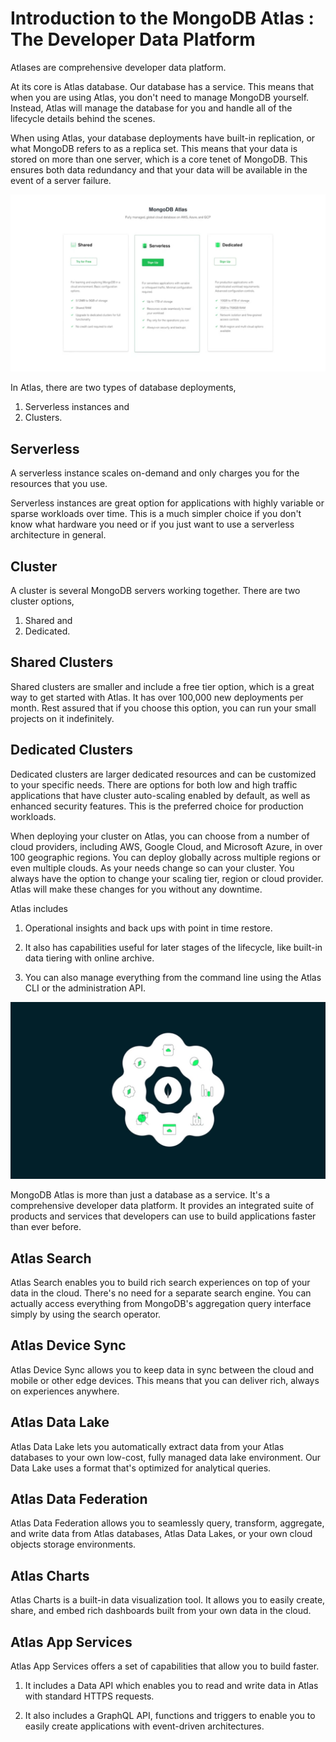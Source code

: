 # **Introduction to the MongoDB Atlas : The Developer Data Platform**

Atlases are comprehensive developer data platform. 

At its core is Atlas database. Our database has a service. This means that when you are using Atlas, you don't need to manage MongoDB yourself. Instead, Atlas will manage the database for you and handle all of the lifecycle details behind the scenes. 

When using Atlas, your database deployments have built-in replication, or what MongoDB refers to as a replica set. This means that your data is stored on more than one server, which is a core tenet of MongoDB. This ensures both data redundancy and that your data will be available in the event of a server failure. 

![Deployments](./assets/images/Deployments.png)

In Atlas, there are two types of database deployments,

1. Serverless instances and 
2. Clusters. 

## **Serverless**
A serverless instance scales on-demand and only charges you for the resources that you use. 

Serverless instances are great option for applications with highly variable or sparse workloads over time. This is a much simpler choice if you don't know what hardware you need or if you just want to use a serverless architecture in general. 

## **Cluster**
A cluster is several MongoDB servers working together. There are two cluster options, 

1. Shared and 
2. Dedicated. 

## **Shared Clusters** 

Shared clusters are smaller and include a free tier option, which is a great way to get started with Atlas. It has over 100,000 new deployments per month. Rest assured that if you choose this option, you can run your small projects on it indefinitely. 

## **Dedicated Clusters** 

Dedicated clusters are larger dedicated resources and can be customized to your specific needs. There are options for both low and high traffic applications that have cluster auto-scaling enabled by default, as well as enhanced security features. This is the preferred choice for production workloads. 


When deploying your cluster on Atlas, you can choose from a number of cloud providers, including AWS, Google Cloud, and Microsoft Azure, in over 100 geographic regions. You can deploy globally across multiple regions or even multiple clouds. As your needs change so can your cluster. You always have the option to change your scaling tier, region or cloud provider. Atlas will make these changes for you without any downtime. 

Atlas includes 

1. Operational insights and back ups with point in time restore. 

2. It also has capabilities useful for later stages of the lifecycle, like built-in data tiering with online archive.  

3. You can also manage everything from the command line using the Atlas CLI or the administration API. 

![Atlas](./assets/images/Atlas.png)

MongoDB Atlas is more than just a database as a service. It's a comprehensive developer data platform. It provides an integrated suite of products and services that developers can use to build applications faster than ever before. 


## **Atlas Search**

Atlas Search enables you to build rich search experiences on top of your data in the cloud. There's no need for a separate search engine. You can actually access everything from MongoDB's aggregation query interface simply by using the search operator. 

## **Atlas Device Sync**

Atlas Device Sync allows you to keep data in sync between the cloud and mobile or other edge devices. This means that you can deliver rich, always on experiences anywhere. 

## **Atlas Data Lake**

Atlas Data Lake lets you automatically extract data from your Atlas databases to your own low-cost, fully managed data lake environment. Our Data Lake uses a format that's optimized for analytical queries. 

## **Atlas Data Federation**

Atlas Data Federation allows you to seamlessly query, transform, aggregate, and write data from Atlas databases, Atlas Data Lakes, or your own cloud objects storage environments. 

## **Atlas Charts**

Atlas Charts is a built-in data visualization tool. It allows you to easily create, share, and embed rich dashboards built from your own data in the cloud.  

## **Atlas App Services**

Atlas App Services offers a set of capabilities that allow you to build faster. 

1. It includes a Data API which enables you to read and write data in Atlas with standard HTTPS requests. 

2. It also includes a GraphQL API, functions and triggers to enable you to easily create applications with event-driven architectures. 